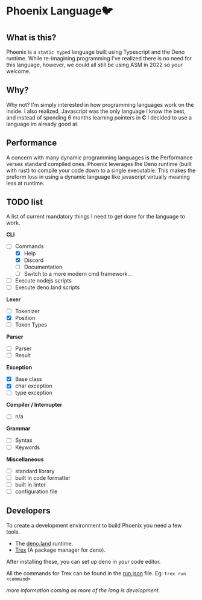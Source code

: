 # Phoenix Language🐦

## What is this?

Phoenix is a `static typed` language built using Typescript and the Deno runtime. While re-imagining programming
I've realized there is no need for this language, however, we could all still be using ASM in 2022 so your welcome.

## Why?

Why not? I'm simply interested in how programming languages work on the inside. I also realized,
Javascript was the only language I know the best, and instead of spending 6 months learning pointers
in **C** I decided to use a language im already good at.

## Performance

A concern with many dynamic programming languages is the Performance verses standard compiled ones.
Phoenix leverages the Deno runtime (built with rust) to compile your code down to a single executable.
This makes the preform loss in using a dynamic language like javascript virtually meaning less at
runtime.

## TODO list

A list of current mandatory things I need to get done for the language to work.

**CLI**

- [ ] Commands
  - [x] Help
  - [x] Discord
  - [ ] Documentation
  - [ ] Switch to a more modern cmd framework...
- [ ] Execute nodejs scripts
- [ ] Execute deno.land scripts

**Lexer**

- [ ] Tokenizer
- [x] Position
- [ ] Token Types

**Parser**

- [ ] Parser
- [ ] Result

**Exception**

- [x] Base class
- [x] char exception
- [ ] type exception

**Compiler / Interrupter**

- [ ] n/a

**Grammar**

- [ ] Syntax
- [ ] Keywords

**Miscellaneous**

- [ ] standard library
- [ ] built in code formatter
- [ ] built in linter
- [ ] configuration file

## Developers

To create a development environment to build Phoenix you need a few tools.

- The [deno.land](https://deno.land/) runtime.
- [Trex](https://github.com/crewdevio/Trex) (A package manager for deno).

After installing these, you can set up deno in your code editor.

All the commands for Trex can be found in the [run.json](./run.json) file. Eg: `trex run <command>`

_more information coming as more of the lang is development._

